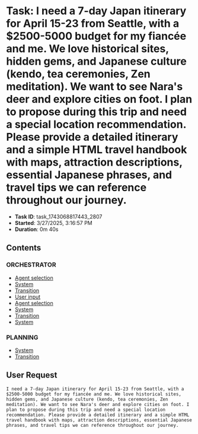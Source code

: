 # Task: I need a 7-day Japan itinerary for April 15-23 from Seattle, with a $2500-5000 budget for my fiancée and me. We love historical sites, hidden gems, and Japanese culture (kendo, tea ceremonies, Zen meditation). We want to see Nara's deer and explore cities on foot. I plan to propose during this trip and need a special location recommendation. Please provide a detailed itinerary and a simple HTML travel handbook with maps, attraction descriptions, essential Japanese phrases, and travel tips we can reference throughout our journey.

- **Task ID**: task_1743068817443_2807
- **Started**: 3/27/2025, 3:16:57 PM
- **Duration**: 0m 40s

## Contents

### ORCHESTRATOR

- [Agent selection](00_orchestrator/001_agent_selection/selection.md)
- [System](00_orchestrator/001_system/system.md)
- [Transition](00_orchestrator/001_transition/transition.md)
- [User input](00_orchestrator/001_user_input/user_request.md)
- [Agent selection](00_orchestrator/002_agent_selection/selection.md)
- [System](00_orchestrator/003_system/system.md)
- [Transition](00_orchestrator/003_transition/transition.md)
- [System](00_orchestrator/004_system/system.md)

### PLANNING

- [System](01_planning/002_system/system.md)
- [Transition](01_planning/002_transition/transition.md)


## User Request

```
I need a 7-day Japan itinerary for April 15-23 from Seattle, with a $2500-5000 budget for my fiancée and me. We love historical sites, hidden gems, and Japanese culture (kendo, tea ceremonies, Zen meditation). We want to see Nara's deer and explore cities on foot. I plan to propose during this trip and need a special location recommendation. Please provide a detailed itinerary and a simple HTML travel handbook with maps, attraction descriptions, essential Japanese phrases, and travel tips we can reference throughout our journey.
```

